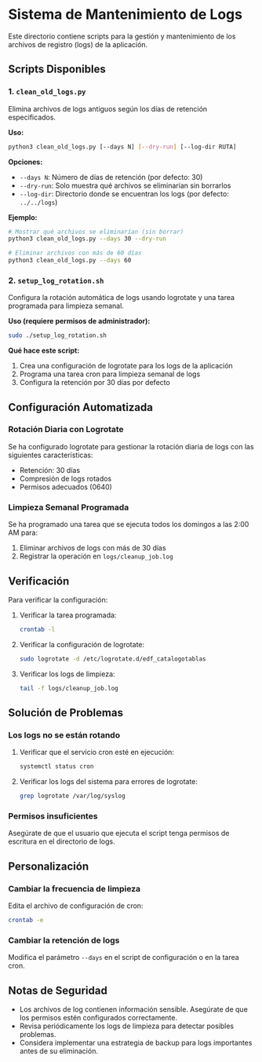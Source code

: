 # Sistema de Mantenimiento de Logs

Este directorio contiene scripts para la gestión y mantenimiento de los archivos de registro (logs) de la aplicación.

## Scripts Disponibles

### 1. `clean_old_logs.py`

Elimina archivos de logs antiguos según los días de retención especificados.

**Uso:**
```bash
python3 clean_old_logs.py [--days N] [--dry-run] [--log-dir RUTA]
```

**Opciones:**
- `--days N`: Número de días de retención (por defecto: 30)
- `--dry-run`: Solo muestra qué archivos se eliminarían sin borrarlos
- `--log-dir`: Directorio donde se encuentran los logs (por defecto: `../../logs`)

**Ejemplo:**
```bash
# Mostrar qué archivos se eliminarían (sin borrar)
python3 clean_old_logs.py --days 30 --dry-run

# Eliminar archivos con más de 60 días
python3 clean_old_logs.py --days 60
```

### 2. `setup_log_rotation.sh`

Configura la rotación automática de logs usando logrotate y una tarea programada para limpieza semanal.

**Uso (requiere permisos de administrador):**
```bash
sudo ./setup_log_rotation.sh
```

**Qué hace este script:**
1. Crea una configuración de logrotate para los logs de la aplicación
2. Programa una tarea cron para limpieza semanal de logs
3. Configura la retención por 30 días por defecto

## Configuración Automatizada

### Rotación Diaria con Logrotate

Se ha configurado logrotate para gestionar la rotación diaria de logs con las siguientes características:
- Retención: 30 días
- Compresión de logs rotados
- Permisos adecuados (0640)

### Limpieza Semanal Programada

Se ha programado una tarea que se ejecuta todos los domingos a las 2:00 AM para:
1. Eliminar archivos de logs con más de 30 días
2. Registrar la operación en `logs/cleanup_job.log`

## Verificación

Para verificar la configuración:

1. Verificar la tarea programada:
   ```bash
   crontab -l
   ```

2. Verificar la configuración de logrotate:
   ```bash
   sudo logrotate -d /etc/logrotate.d/edf_catalogotablas
   ```

3. Verificar los logs de limpieza:
   ```bash
   tail -f logs/cleanup_job.log
   ```

## Solución de Problemas

### Los logs no se están rotando
1. Verificar que el servicio cron esté en ejecución:
   ```bash
   systemctl status cron
   ```

2. Verificar los logs del sistema para errores de logrotate:
   ```bash
   grep logrotate /var/log/syslog
   ```

### Permisos insuficientes
Asegúrate de que el usuario que ejecuta el script tenga permisos de escritura en el directorio de logs.

## Personalización

### Cambiar la frecuencia de limpieza
Edita el archivo de configuración de cron:
```bash
crontab -e
```

### Cambiar la retención de logs
Modifica el parámetro `--days` en el script de configuración o en la tarea cron.

## Notas de Seguridad

- Los archivos de log contienen información sensible. Asegúrate de que los permisos estén configurados correctamente.
- Revisa periódicamente los logs de limpieza para detectar posibles problemas.
- Considera implementar una estrategia de backup para logs importantes antes de su eliminación.
